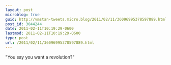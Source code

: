 ```yaml
---
layout: post
microblog: true
guid: http://vmstan-tweets.micro.blog/2011/02/11/36096995378597889.html
post_id: 3044244
date: 2011-02-11T10:19:29-0600
lastmod: 2011-02-11T10:19:29-0600
type: post
url: /2011/02/11/36096995378597889.html
---
```

"You say you want a revolution?"
